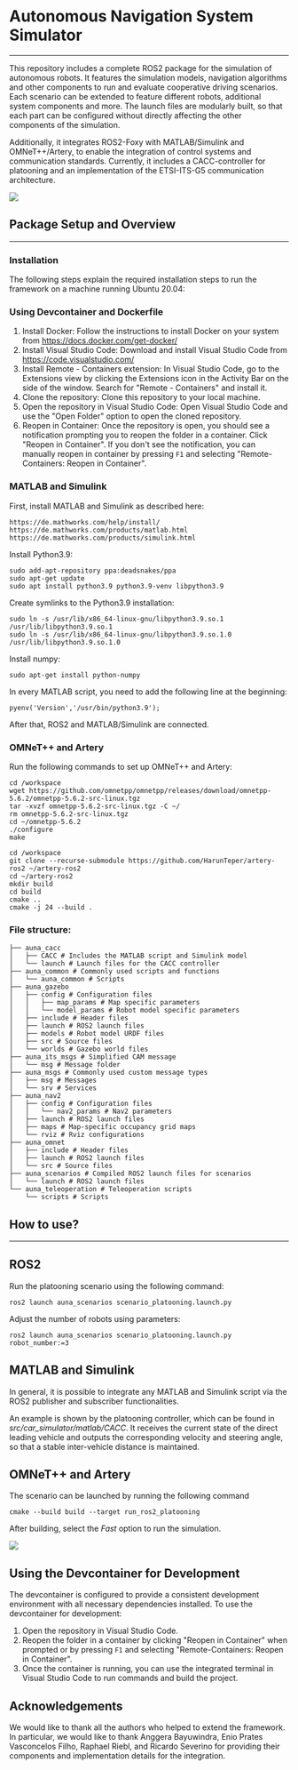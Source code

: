 # Autonomous Navigation System Simulator
___
This repository includes a complete ROS2 package for the simulation of autonomous robots. It features the simulation models, navigation algorithms and other components to run and evaluate cooperative driving scenarios. Each scenario can be extended to feature different robots, additional system components and more. The launch files are modularly built, so that each part can be configured without directly affecting the other components of the simulation.

Additionally, it integrates ROS2-Foxy with MATLAB/Simulink and OMNeT++/Artery, to enable the integration of control systems and communication standards. Currently, it includes a CACC-controller for platooning and an implementation of the ETSI-ITS-G5 communication architecture.

![](https://github.com/HarunTeper/AuNa/blob/main/media/gazeboSimulation.gif)

## Package Setup and Overview
___
### Installation

The following steps explain the required installation steps to run the framework on a machine running Ubuntu 20.04:

### Using Devcontainer and Dockerfile

1. Install Docker: Follow the instructions to install Docker on your system from https://docs.docker.com/get-docker/
2. Install Visual Studio Code: Download and install Visual Studio Code from https://code.visualstudio.com/
3. Install Remote - Containers extension: In Visual Studio Code, go to the Extensions view by clicking the Extensions icon in the Activity Bar on the side of the window. Search for "Remote - Containers" and install it.
4. Clone the repository: Clone this repository to your local machine.
5. Open the repository in Visual Studio Code: Open Visual Studio Code and use the "Open Folder" option to open the cloned repository.
6. Reopen in Container: Once the repository is open, you should see a notification prompting you to reopen the folder in a container. Click "Reopen in Container". If you don't see the notification, you can manually reopen in container by pressing `F1` and selecting "Remote-Containers: Reopen in Container".

### MATLAB and Simulink

First, install MATLAB and Simulink as described here:

    https://de.mathworks.com/help/install/
    https://de.mathworks.com/products/matlab.html
    https://de.mathworks.com/products/simulink.html

Install Python3.9:

    sudo add-apt-repository ppa:deadsnakes/ppa
    sudo apt-get update
    sudo apt install python3.9 python3.9-venv libpython3.9

Create symlinks to the Python3.9 installation:

    sudo ln -s /usr/lib/x86_64-linux-gnu/libpython3.9.so.1 /usr/lib/libpython3.9.so.1
    sudo ln -s /usr/lib/x86_64-linux-gnu/libpython3.9.so.1.0 /usr/lib/libpython3.9.so.1.0

Install numpy:

    sudo apt-get install python-numpy

In every MATLAB script, you need to add the following line at the beginning:

    pyenv('Version','/usr/bin/python3.9');

After that, ROS2 and MATLAB/Simulink are connected.

### OMNeT++ and Artery

Run the following commands to set up OMNeT++ and Artery:

    cd /workspace
    wget https://github.com/omnetpp/omnetpp/releases/download/omnetpp-5.6.2/omnetpp-5.6.2-src-linux.tgz
    tar -xvzf omnetpp-5.6.2-src-linux.tgz -C ~/
    rm omnetpp-5.6.2-src-linux.tgz
    cd ~/omnetpp-5.6.2
    ./configure
    make

    cd /workspace
    git clone --recurse-submodule https://github.com/HarunTeper/artery-ros2 ~/artery-ros2
    cd ~/artery-ros2
    mkdir build
    cd build
    cmake ..
    cmake -j 24 --build .

### File structure:
```
├── auna_cacc
│   ├── CACC # Includes the MATLAB script and Simulink model
│   └── launch # Launch files for the CACC controller
├── auna_common # Commonly used scripts and functions
│   └── auna_common # Scripts
├── auna_gazebo
│   ├── config # Configuration files
│   │   ├── map_params # Map specific parameters
│   │   └── model_params # Robot model specific parameters
│   ├── include # Header files
│   ├── launch # ROS2 launch files
│   ├── models # Robot model URDF files
│   ├── src # Source files
│   └── worlds # Gazebo world files
├── auna_its_msgs # Simplified CAM message
│   └── msg # Message folder
├── auna_msgs # Commonly used custom message types
│   ├── msg # Messages
│   └── srv # Services
├── auna_nav2
│   ├── config # Configuration files
│   │   └── nav2_params # Nav2 parameters
│   ├── launch # ROS2 launch files
│   ├── maps # Map-specific occupancy grid maps
│   └── rviz # Rviz configurations
├── auna_omnet
│   ├── include # Header files
│   ├── launch # ROS2 launch files
│   └── src # Source files
├── auna_scenarios # Compiled ROS2 launch files for scenarios
│   └── launch # ROS2 launch files
└── auna_teleoperation # Teleoperation scripts
    └── scripts # Scripts
```

## How to use?
___
## ROS2

Run the platooning scenario using the following command:

    ros2 launch auna_scenarios scenario_platooning.launch.py

Adjust the number of robots using parameters:

    ros2 launch auna_scenarios scenario_platooning.launch.py robot_number:=3

## MATLAB and Simulink

In general, it is possible to integrate any MATLAB and Simulink script via the ROS2 publisher and subscriber functionalities.

An example is shown by the platooning controller, which can be found in *src/car_simulator/matlab/CACC*. It receives the current state of the direct leading vehicle and outputs the corresponding velocity and steering angle, so that a stable inter-vehicle distance is maintained.

## OMNeT++ and Artery

The scenario can be launched by running the following command

    cmake --build build --target run_ros2_platooning

After building, select the *Fast* option to run the simulation.

![](https://github.com/HarunTeper/AuNa/blob/main/media/omnetSimulation.gif)

## Using the Devcontainer for Development

The devcontainer is configured to provide a consistent development environment with all necessary dependencies installed. To use the devcontainer for development:

1. Open the repository in Visual Studio Code.
2. Reopen the folder in a container by clicking "Reopen in Container" when prompted or by pressing `F1` and selecting "Remote-Containers: Reopen in Container".
3. Once the container is running, you can use the integrated terminal in Visual Studio Code to run commands and build the project.

## Acknowledgements

We would like to thank all the authors who helped to extend the framework. In particular, we would like to thank Anggera Bayuwindra, Enio Prates Vasconcelos Filho, Raphael Riebl, and Ricardo Severino for providing their components and implementation details for the integration.
